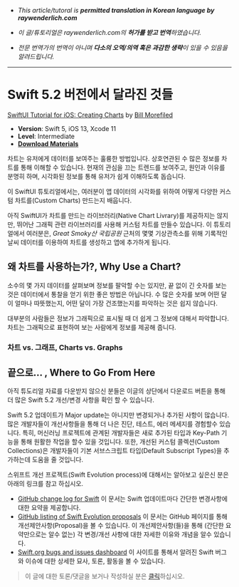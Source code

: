 - *This article/tutoral is **permitted translation in Korean language by raywenderlich.com***

- *이 글/튜토리얼은 raywenderlich.com의 **허가를 받고 번역**하였습니다.*

- *전문 번역가의 번역이 아니며 **다소의 오역/의역 혹은 과감한 생략**이 있을 수 있음을 알려드립니다.*

-----

# Swift 5.2 버전에서 달라진 것들

[SwiftUI Tutorial for iOS: Creating Charts](https://www.raywenderlich.com/6398124-swiftui-tutorial-for-ios-creating-charts) by [Bill Morefiled](https://www.raywenderlich.com/u/bmorefield)

* **Version**:  Swift 5, iOS 13, Xcode 11
* **Level**: Intermediate
* [**Download Materials**](https://koenig-media.raywenderlich.com/uploads/2019/12/WeatherChart.zip)

차트는 유저에게 데이터를 보여주는 훌륭한 방법입니다. 상호연관된 수 많은 정보를 차트를 통해 이해할 수 있습니다. 현재의 관심을 끄는 트렌드를 보여주고, 원인과 이유를 분명히 하며, 시각화된 정보를 통해 유저가 쉽게 이해하도록 돕습니다.

이 SwiftUI 튜토리얼에서는, 여러분이 앱 데이터의 시각화를 위하여 어떻게 다양한 커스텀 차트를(Custom Charts) 만드는지 배웁니다.

아직 SwiftUI가 차트를 만드는 라이브러리(Native Chart Livrary)를 제공하지는 않지만, 뛰어난 그래픽 관련 라이브러리를 사용해 커스텀 차트를 만들수 있습니다. 이 튜토리얼에서 여러분은, *Great Smoky산 국립공원* 근처의 몇몇 기상관측소를 위해 기록적인 날씨 데이터를 이용하여 차트를 생성하고 앱에 추가하게 됩니다.

## 왜 차트를 사용하는가?, Why Use a Chart?
소수의 몇 가지 데이터를 살펴보며 정보를 팔악할 수는 있지만, 끝 없이 긴 숫자를 보는 것은 데이터에서 통찰을 얻기 위한 좋은 방법은 아닙니다. 수 많은 숫자를 보며 어떤 달이 얼마나 따뜻했는지, 어떤 달이 가장 건조했는지를 파악하는 것은 쉽지 않습니다.

대부분의 사람들은 정보가 그래픽으로 표시될 때 더 쉽게 그 정보에 대해서 파악합니다. 차트는 그래픽으로 표현하여 보는 사람에게 정보를 제공해 줍니다.

### 차트 vs. 그래프, Charts vs. Graphs


## 끝으로... , Where to Go From Here

아직 튜도리얼 자료를 다운받지 않으신 분들은 이글의 상단에서 다운로드 버튼을 통해 더 많은 Swift 5.2 개선/변경 사항을 확인 할 수 있습니다.

Swift 5.2 업데이트가 Major update는 아니지만 변경되거나 추가된 사항이 많습니다. 많은 개발자들이 개선사항들을 통해 더 나은 진단, 테스트, 에러 메세지를 경험할수 있습니다. 특히, 머신러닝 프로젝트에 관계된 개발자들은 새로 추가된 타입과 Key-Path 기능을 통해 원활한 작업을 할수 있을 것입니다. 또한, 개선된 커스텀 콜렉션(Custom Collections)은 개발자들이 기본 서브스크립트 타입(Default Subscript Types)을 추가하는데 도움을 줄 것입니다.

스위프트 개선 프로젝트(Swift Evolution process)에 대해서는 알아보고 싶은신 분은 아래의 링크를 참고 하십시오.
* [GitHub change log for Swift](https://github.com/apple/swift/blob/master/CHANGELOG.md) 이 문서는 Swift 업데이트마다 간단한 변경사항에 대한 요약을 제공합니다.
* [GitHub listing of Swift Evolution proposals](https://github.com/apple/swift-evolution/tree/master/proposals) 이 문서는 GitHub 페이지를 통해 개선제안사항(Proposal)을 볼 수 있습니다. 이 개선제안사항(들)을 통해 (간단한 요약만으로는 알수 없는) 각 변경/개선 사항에 대한 자세한 이유와 개념을 알수 있습니다.
* [Swift.org bugs and issues dashboard](https://bugs.swift.org/secure/Dashboard.jspa) 이 사이트를 통해서 알려진 Swift 버그와 이슈에 대한 상세한 묘사, 토론, 활동을 볼 수 있습니다.

> 이 글에 대한 토론/댓글을 보거나 작성하실 분은 [클릭](https://forums.raywenderlich.com/t/what-s-new-in-swift-5-2-raywenderlich-com/105173)하십시오.
